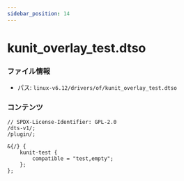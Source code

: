 ```yaml
---
sidebar_position: 14
---
```

# kunit_overlay_test.dtso

### ファイル情報

- パス: `linux-v6.12/drivers/of/kunit_overlay_test.dtso`

### コンテンツ

```dtso
// SPDX-License-Identifier: GPL-2.0
/dts-v1/;
/plugin/;

&{/} {
	kunit-test {
		compatible = "test,empty";
	};
};

```
